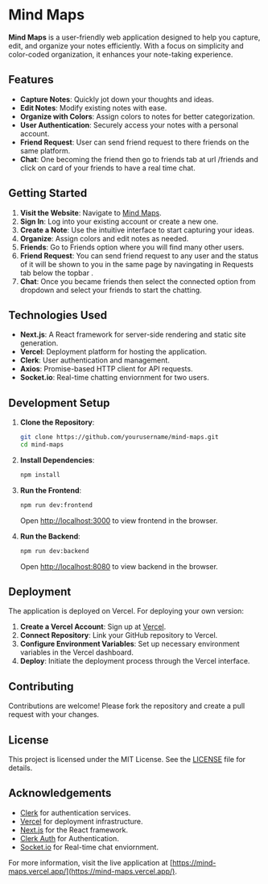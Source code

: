 # Mind Maps

**Mind Maps** is a user-friendly web application designed to help you capture, edit, and organize your notes efficiently. With a focus on simplicity and color-coded organization, it enhances your note-taking experience.

## Features

- **Capture Notes**: Quickly jot down your thoughts and ideas.
- **Edit Notes**: Modify existing notes with ease.
- **Organize with Colors**: Assign colors to notes for better categorization.
- **User Authentication**: Securely access your notes with a personal account.
- **Friend Request**: User can send friend request to there friends on the same platform.
- **Chat**: One becoming the friend then go to friends tab at url /friends and click on card of your friends to have a real time chat.

## Getting Started

1. **Visit the Website**: Navigate to [Mind Maps](https://mind-maps.vercel.app/).
2. **Sign In**: Log into your existing account or create a new one.
3. **Create a Note**: Use the intuitive interface to start capturing your ideas.
4. **Organize**: Assign colors and edit notes as needed.
5. **Friends**: Go to Friends option where you will find many other users.
6. **Friend Request**: You can send friend request to any user and the status of it will be shown to you in the same page by navingating in Requests tab below the topbar .
7. **Chat**: Once you became friends then select the connected option from dropdown and select your friends to start the chatting.

## Technologies Used

- **Next.js**: A React framework for server-side rendering and static site generation.
- **Vercel**: Deployment platform for hosting the application.
- **Clerk**: User authentication and management.
- **Axios**: Promise-based HTTP client for API requests.
- **Socket.io**: Real-time chatting enviornment for two users.

## Development Setup

1. **Clone the Repository**:

   ```bash
   git clone https://github.com/yourusername/mind-maps.git
   cd mind-maps
   ```

2. **Install Dependencies**:

   ```bash
   npm install
   ```

3. **Run the Frontend**:

   ```bash
   npm run dev:frontend
   ```

   Open [http://localhost:3000](http://localhost:3000) to view frontend in the browser.

4. **Run the Backend**:

   ```bash
   npm run dev:backend
   ```

   Open [http://localhost:8080](http://localhost:8080) to view backend in the browser.

## Deployment

The application is deployed on Vercel. For deploying your own version:

1. **Create a Vercel Account**: Sign up at [Vercel](https://vercel.com/).
2. **Connect Repository**: Link your GitHub repository to Vercel.
3. **Configure Environment Variables**: Set up necessary environment variables in the Vercel dashboard.
4. **Deploy**: Initiate the deployment process through the Vercel interface.

## Contributing

Contributions are welcome! Please fork the repository and create a pull request with your changes.

## License

This project is licensed under the MIT License. See the [LICENSE](LICENSE) file for details.

## Acknowledgements

- [Clerk](https://clerk.dev/) for authentication services.
- [Vercel](https://vercel.com/) for deployment infrastructure.
- [Next.js](https://nextjs.org/) for the React framework.
- [Clerk Auth](https://clerk.com/) for Authentication.
- [Socket.io](https://socket.io/) for Real-time chat enviornment.

For more information, visit the live application at [https://mind-maps.vercel.app/](https://mind-maps.vercel.app/). 